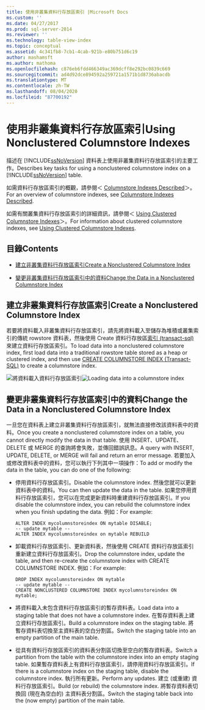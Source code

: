 ```yaml
---
title: 使用非叢集資料行存放區索引 |Microsoft Docs
ms.custom: ''
ms.date: 04/27/2017
ms.prod: sql-server-2014
ms.reviewer: ''
ms.technology: table-view-index
ms.topic: conceptual
ms.assetid: 4c341fb8-7cb1-4cab-921b-e80b751d6c19
author: mashamsft
ms.author: mathoma
ms.openlocfilehash: c876eb6fdd466349ac369dcff8e292bc0839c669
ms.sourcegitcommit: ad4d92dce894592a259721a1571b1d8736abacdb
ms.translationtype: MT
ms.contentlocale: zh-TW
ms.lasthandoff: 08/04/2020
ms.locfileid: "87700192"
---
```

# <a name="using-nonclustered-columnstore-indexes"></a><span data-ttu-id="ccb2e-102">使用非叢集資料行存放區索引</span><span class="sxs-lookup"><span data-stu-id="ccb2e-102">Using Nonclustered Columnstore Indexes</span></span>
  <span data-ttu-id="ccb2e-103">描述在 [!INCLUDE[ssNoVersion](../includes/ssnoversion-md.md)] 資料表上使用非叢集資料行存放區索引的主要工作。</span><span class="sxs-lookup"><span data-stu-id="ccb2e-103">Describes key tasks for using a nonclustered columnstore index on a [!INCLUDE[ssNoVersion](../includes/ssnoversion-md.md)] table.</span></span>

 <span data-ttu-id="ccb2e-104">如需資料行存放區索引的概觀，請參閱＜ [Columnstore Indexes Described](../relational-databases/indexes/columnstore-indexes-described.md)＞。</span><span class="sxs-lookup"><span data-stu-id="ccb2e-104">For an overview of columnstore indexes, see [Columnstore Indexes Described](../relational-databases/indexes/columnstore-indexes-described.md).</span></span>

 <span data-ttu-id="ccb2e-105">如需有關叢集資料行存放區索引的詳細資訊，請參閱＜ [Using Clustered Columnstore Indexes](../relational-databases/indexes/indexes.md)＞。</span><span class="sxs-lookup"><span data-stu-id="ccb2e-105">For information about clustered columnstore indexes, see [Using Clustered Columnstore Indexes](../relational-databases/indexes/indexes.md).</span></span>

## <a name="contents"></a><span data-ttu-id="ccb2e-106">目錄</span><span class="sxs-lookup"><span data-stu-id="ccb2e-106">Contents</span></span>

-   [<span data-ttu-id="ccb2e-107">建立非叢集資料行存放區索引</span><span class="sxs-lookup"><span data-stu-id="ccb2e-107">Create a Nonclustered Columnstore Index</span></span>](../../2014/database-engine/using-nonclustered-columnstore-indexes.md#load)

-   [<span data-ttu-id="ccb2e-108">變更非叢集資料行存放區索引中的資料</span><span class="sxs-lookup"><span data-stu-id="ccb2e-108">Change the Data in a Nonclustered Columnstore Index</span></span>](../../2014/database-engine/using-nonclustered-columnstore-indexes.md#change)

##  <a name="create-a-nonclustered-columnstore-index"></a><a name="load"></a><span data-ttu-id="ccb2e-109">建立非叢集資料行存放區索引</span><span class="sxs-lookup"><span data-stu-id="ccb2e-109">Create a Nonclustered Columnstore Index</span></span>
 <span data-ttu-id="ccb2e-110">若要將資料載入非叢集資料行存放區索引，請先將資料載入至儲存為堆積或叢集索引的傳統 rowstore 資料表，然後使用 Create 資料行存放區[索引 &#40;transact-sql&#41;](/sql/t-sql/statements/create-columnstore-index-transact-sql)來建立資料行存放區索引。</span><span class="sxs-lookup"><span data-stu-id="ccb2e-110">To load data into a nonclustered columnstore index, first load data into a traditional rowstore table stored as a heap or clustered index, and then use [CREATE COLUMNSTORE INDEX &#40;Transact-SQL&#41;](/sql/t-sql/statements/create-columnstore-index-transact-sql) to create a columnstore index.</span></span>

 <span data-ttu-id="ccb2e-111">![將資料載入資料行存放區索引](../../2014/database-engine/media/sql-server-pdw-columnstore-loadprocess-nonclustered.gif "將資料載入資料行存放區索引")</span><span class="sxs-lookup"><span data-stu-id="ccb2e-111">![Loading data into a columnstore index](../../2014/database-engine/media/sql-server-pdw-columnstore-loadprocess-nonclustered.gif "Loading data into a columnstore index")</span></span>

##  <a name="change-the-data-in-a-nonclustered-columnstore-index"></a><a name="change"></a><span data-ttu-id="ccb2e-112">變更非叢集資料行存放區索引中的資料</span><span class="sxs-lookup"><span data-stu-id="ccb2e-112">Change the Data in a Nonclustered Columnstore Index</span></span>
 <span data-ttu-id="ccb2e-113">一旦您在資料表上建立非叢集資料行存放區索引，就無法直接修改該資料表中的資料。</span><span class="sxs-lookup"><span data-stu-id="ccb2e-113">Once you create a nonclustered columnstore index on a table, you cannot directly modify the data in that table.</span></span> <span data-ttu-id="ccb2e-114">使用 INSERT、UPDATE、DELETE 或 MERGE 的查詢將會失敗，並傳回錯誤訊息。</span><span class="sxs-lookup"><span data-stu-id="ccb2e-114">A query with INSERT, UPDATE, DELETE, or MERGE will fail and return an error message.</span></span> <span data-ttu-id="ccb2e-115">若要加入或修改資料表中的資料，您可以執行下列其中一項操作：</span><span class="sxs-lookup"><span data-stu-id="ccb2e-115">To add or modify the data in the table, you can do one of the following:</span></span>

-   <span data-ttu-id="ccb2e-116">停用資料行存放區索引。</span><span class="sxs-lookup"><span data-stu-id="ccb2e-116">Disable the columnstore index.</span></span> <span data-ttu-id="ccb2e-117">然後您就可以更新資料表中的資料。</span><span class="sxs-lookup"><span data-stu-id="ccb2e-117">You can then update the data in the table.</span></span> <span data-ttu-id="ccb2e-118">如果您停用資料行存放區索引，您可以在完成更新資料時重建資料行存放區索引。</span><span class="sxs-lookup"><span data-stu-id="ccb2e-118">If you disable the columnstore index, you can rebuild the columnstore index when you finish updating the data.</span></span> <span data-ttu-id="ccb2e-119">例如：</span><span class="sxs-lookup"><span data-stu-id="ccb2e-119">For example:</span></span>

    ```
    ALTER INDEX mycolumnstoreindex ON mytable DISABLE;
    -- update mytable --
    ALTER INDEX mycolumnstoreindex on mytable REBUILD
    ```

-   <span data-ttu-id="ccb2e-120">卸載資料行存放區索引、更新資料表，然後使用 CREATE 資料行存放區索引重新建立資料行存放區索引。</span><span class="sxs-lookup"><span data-stu-id="ccb2e-120">Drop the columnstore index, update the table, and then re-create the columnstore index with CREATE COLUMNSTORE INDEX.</span></span> <span data-ttu-id="ccb2e-121">例如：</span><span class="sxs-lookup"><span data-stu-id="ccb2e-121">For example:</span></span>

    ```
    DROP INDEX mycolumnstoreindex ON mytable
    -- update mytable --
    CREATE NONCLUSTERED COLUMNSTORE INDEX mycolumnstoreindex ON mytable;

    ```

-   <span data-ttu-id="ccb2e-122">將資料載入未包含資料行存放區索引的暫存資料表。</span><span class="sxs-lookup"><span data-stu-id="ccb2e-122">Load data into a staging table that does not have a columnstore index.</span></span> <span data-ttu-id="ccb2e-123">在暫存資料表上建立資料行存放區索引。</span><span class="sxs-lookup"><span data-stu-id="ccb2e-123">Build a columnstore index on the staging table.</span></span> <span data-ttu-id="ccb2e-124">將暫存資料表切換至主資料表的空白分割區。</span><span class="sxs-lookup"><span data-stu-id="ccb2e-124">Switch the staging table into an empty partition of the main table.</span></span>

-   <span data-ttu-id="ccb2e-125">從具有資料行存放區索引的資料表分割區切換至空白的暫存資料表。</span><span class="sxs-lookup"><span data-stu-id="ccb2e-125">Switch a partition from the table with the columnstore index into an empty staging table.</span></span> <span data-ttu-id="ccb2e-126">如果暫存資料表上有資料行存放區索引，請停用資料行存放區索引。</span><span class="sxs-lookup"><span data-stu-id="ccb2e-126">If there is a columnstore index on the staging table, disable the columnstore index.</span></span> <span data-ttu-id="ccb2e-127">執行所有更新。</span><span class="sxs-lookup"><span data-stu-id="ccb2e-127">Perform any updates.</span></span> <span data-ttu-id="ccb2e-128">建立 (或重建) 資料行存放區索引。</span><span class="sxs-lookup"><span data-stu-id="ccb2e-128">Build (or rebuild) the columnstore index.</span></span> <span data-ttu-id="ccb2e-129">將暫存資料表切換回 (現在為空白的) 主資料表分割區。</span><span class="sxs-lookup"><span data-stu-id="ccb2e-129">Switch the staging table back into the (now empty) partition of the main table.</span></span>




